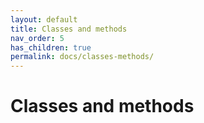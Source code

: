 ```yaml
---
layout: default
title: Classes and methods
nav_order: 5
has_children: true
permalink: docs/classes-methods/
---
```


# Classes and methods
